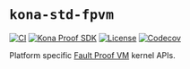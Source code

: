 # `kona-std-fpvm`

<a href="https://github.com/op-rs/kona/actions/workflows/rust_ci.yaml"><img src="https://github.com/op-rs/kona/actions/workflows/rust_ci.yaml/badge.svg?label=ci" alt="CI"></a>
<a href="https://crates.io/crates/kona-std-fpvm"><img src="https://img.shields.io/crates/v/kona-std-fpvm.svg?label=kona-std-fpvm&labelColor=2a2f35" alt="Kona Proof SDK"></a>
<a href="https://github.com/op-rs/kona/blob/main/LICENSE.md"><img src="https://img.shields.io/badge/License-MIT-d1d1f6.svg?label=license&labelColor=2a2f35" alt="License"></a>
<a href="https://img.shields.io/codecov/c/github/op-rs/kona"><img src="https://img.shields.io/codecov/c/github/op-rs/kona" alt="Codecov"></a>

Platform specific [Fault Proof VM][g-fault-proof-vm] kernel APIs.

[g-fault-proof-vm]: https://specs.optimism.io/experimental/fault-proof/index.html#fault-proof-vm
